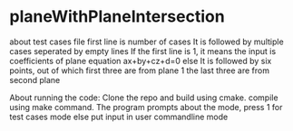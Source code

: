 # planeWithPlaneIntersection

about test cases file
first line is number of cases
It is followed by multiple cases seperated by empty lines
If the first line is 1, it means the input is coefficients of plane equation ax+by+cz+d=0
else It is followed by six points, out of which first three are from plane 1
the last three are from second plane

About running the code:
Clone the repo and build using cmake.
compile using make command.
The program prompts about the mode, press 1 for test cases mode else put input in user commandline mode
